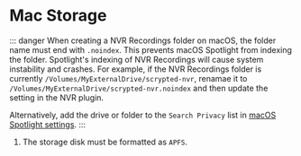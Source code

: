 <script setup lang="ts"> 
import ImagePopup from '../../src/ImagePopup.vue';
</script>

# Mac Storage

::: danger
When creating a NVR Recordings folder on macOS, the folder name must end with `.noindex`. This prevents macOS Spotlight from indexing the folder. Spotlight's indexing of NVR Recordings will cause system instability and crashes. For example, if the NVR Recordings folder is currently `/Volumes/MyExternalDrive/scrypted-nvr`, renamae it to `/Volumes/MyExternalDrive/scrypted-nvr.noindex` and then update the setting in the NVR plugin.

Alternatively, add the drive or folder to the `Search Privacy` list in [macOS Spotlight settings](https://support.apple.com/guide/mac-help/prevent-spotlight-searches-in-files-mchl1bb43b84/mac).
:::

1. The storage disk must be formatted as `APFS`.
<!--@include: ./nvr-plugin-storage-settings.md-->

<ImagePopup src="/img/scrypted-nvr/storage/mac.png"></ImagePopup>
